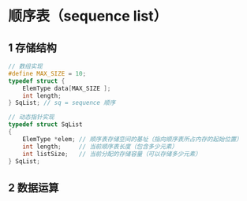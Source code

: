 # 顺序表（sequence list）

## 1 存储结构

```c
// 数组实现
#define MAX_SIZE = 10;
typedef struct {
    ElemType data[MAX_SIZE ];
    int length;
} SqList; // sq = sequence 顺序
```

```c
// 动态指针实现
typedef struct SqList
{
    ElemType *elem; // 顺序表存储空间的基址（指向顺序表所占内存的起始位置）
    int length;     // 当前顺序表长度（包含多少元素）
    int listSize;   // 当前分配的存储容量（可以存储多少元素）
} SqList;
```

## 2 数据运算

